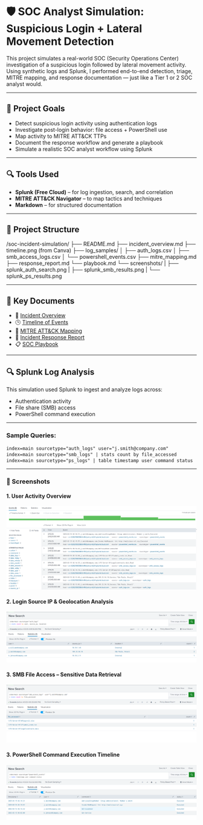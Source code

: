 # 🛡️ SOC Analyst Simulation: Suspicious Login + Lateral Movement Detection

This project simulates a real-world SOC (Security Operations Center) investigation of a suspicious login followed by lateral movement activity. Using synthetic logs and Splunk, I performed end-to-end detection, triage, MITRE mapping, and response documentation — just like a Tier 1 or 2 SOC analyst would.

---

## 🎯 Project Goals

- Detect suspicious login activity using authentication logs
- Investigate post-login behavior: file access + PowerShell use
- Map activity to MITRE ATT&CK TTPs
- Document the response workflow and generate a playbook
- Simulate a realistic SOC analyst workflow using Splunk

---

## 🔍 Tools Used

- **Splunk (Free Cloud)** – for log ingestion, search, and correlation  
- **MITRE ATT&CK Navigator** – to map tactics and techniques  
- **Markdown** – for structured documentation  

---

## 📁 Project Structure

/soc-incident-simulation/
├── README.md
├── incident_overview.md
├── timeline.png (from Canva)
├── log_samples/
│   ├── auth_logs.csv
│   ├── smb_access_logs.csv
│   └── powershell_events.csv
├── mitre_mapping.md
├── response_report.md
└── playbook.md
└── screenshots/ 
|   ├── splunk_auth_search.png 
|   ├── splunk_smb_results.png 
|   └── splunk_ps_results.png

---

## 📑 Key Documents

- 📄 [Incident Overview](./incident_overview.md)  
- 🕒 [Timeline of Events](./incident_timeline.md)  
- 🧠 [MITRE ATT&CK Mapping](./mitre_mapping.md)  
- 🚨 [Incident Response Report](./response_report.md)  
- 📋 [SOC Playbook](./playbook.md)  

---

## 🔍 Splunk Log Analysis

This simulation used Splunk to ingest and analyze logs across:
- Authentication activity
- File share (SMB) access
- PowerShell command execution

---

### Sample Queries:
```spl
index=main sourcetype="auth_logs" user="j.smith@company.com"
index=main sourcetype="smb_logs" | stats count by file_accessed
index=main sourcetype="ps_logs" | table timestamp user command status
```
---

### 📸 Screenshots

#### 1. User Activity Overview 
![User Activity](./screenshots/query1.png)

#### 2. Login Source IP & Geolocation Analysis
![Auth Logs](./screenshots/query2.png)

#### 3. SMB File Access – Sensitive Data Retrieval
![SMB File Access](./screenshots/query3.png)

#### 3. PowerShell Command Execution Timeline
![PowerShell](./screenshots/query4.png)
